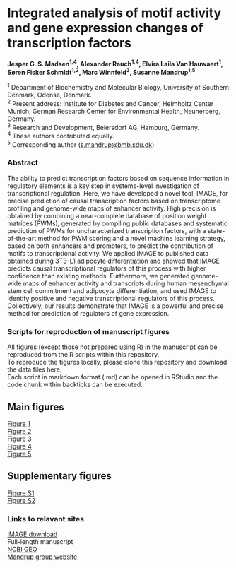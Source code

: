# Integrated analysis of motif activity and gene expression changes of transcription factors
**Jesper G. S. Madsen<sup>1,4</sup>, Alexander Rauch<sup>1,4</sup>, Elvira Laila Van Hauwaert<sup>1</sup>, Søren Fisker Schmidt<sup>1,2</sup>, Marc Winnfeld<sup>3</sup>, Susanne Mandrup<sup>1,5</sup>**

<sup>1</sup> Department of Biochemistry and Molecular Biology, University of Southern Denmark, Odense, Denmark.<br>
<sup>2</sup> Present address: Institute for Diabetes and Cancer, Helmholtz Center Munich, German Research Center for Environmental Health, Neuherberg, Germany.<br>
<sup>3</sup> Research and Development, Beiersdorf AG, Hamburg, Germany.<br>
<sup>4</sup> These authors contributed equally.<br>
<sup>5</sup> Corresponding author (s.mandrup@bmb.sdu.dk)<br>

### Abstract
The ability to predict transcription factors based on sequence information in regulatory elements is a key step in systems-level investigation of transcriptional regulation. Here, we have developed a novel tool, IMAGE, for precise prediction of causal transcription factors based on transcriptome profiling and genome-wide maps of enhancer activity. High precision is obtained by combining a near-complete database of position weight matrices (PWMs), generated by compiling public databases and systematic prediction of PWMs for uncharacterized transcription factors, with a state-of-the-art method for PWM scoring and a novel machine learning strategy, based on both enhancers and promoters, to predict the contribution of motifs to transcriptional activity. We applied IMAGE to published data obtained during 3T3-L1 adipocyte differentiation and showed that IMAGE predicts causal transcriptional regulators of this process with higher confidence than existing methods. Furthermore, we generated genome-wide maps of enhancer activity and transcripts during human mesenchymal stem cell commitment and adipocyte differentiation, and used IMAGE to identify positive and negative transcriptional regulators of this process. Collectively, our results demonstrate that IMAGE is a powerful and precise method for prediction of regulators of gene expression. 

### Scripts for reproduction of manuscript figures
All figures (except those not prepared using R) in the manuscript can be reproduced from the R scripts within this repository.<br>
To reproduce the figures locally, please clone this repository and download the data files here.<br>
Each script in markdown format (.md) can be opened in RStudio and the code chunk within backticks can be executed.<br>

Main figures
-------------
[Figure 1](Links/Figure1.md)<br>
[Figure 2](Links/Figure2.md)<br>
[Figure 3](Links/Figure3.md)<br>
[Figure 4](Links/Figure4.md)<br>
[Figure 5](Links/Figure5.md)<br>

Supplementary figures
-------------
[Figure S1](Links/FigureS1.md)<br>
[Figure S2](Links/FigureS2.md)<br>

### Links to relavant sites
[IMAGE download](http://bioinformatik.sdu.dk/solexa/webshare/IMAGE/IMAGE-v_1.0.tgz.gpg)<br>
Full-length manuscript<br>
[NCBI GEO](https://www.ncbi.nlm.nih.gov/geo/query/acc.cgi?acc=GSE104537)<br>
[Mandrup group website](http://sdu.dk/mandrupgroup)<br>
